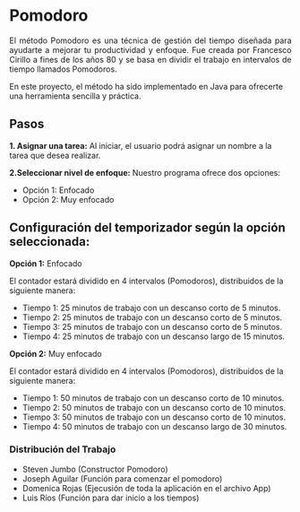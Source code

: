 # Pomodoro

<p align="justify">
El método Pomodoro es una técnica de gestión del tiempo diseñada para 
ayudarte a mejorar tu productividad y enfoque. Fue creada por Francesco Cirillo a fines de los años 80 y se basa en dividir el trabajo en intervalos de tiempo llamados Pomodoros.
</p>
En este proyecto, el método ha sido implementado en Java para ofrecerte una herramienta sencilla y práctica.

## Pasos

**1. Asignar una tarea:** Al iniciar, el usuario podrá asignar un nombre a la tarea que desea realizar.

**2.Seleccionar nivel de enfoque:** Nuestro programa ofrece dos opciones:

- Opción 1: Enfocado
- Opción 2: Muy enfocado

## Configuración del temporizador según la opción seleccionada:

**Opción 1:** Enfocado

El contador estará dividido en 4 intervalos (Pomodoros), distribuidos de la siguiente manera:

</p>

- Tiempo 1: 25 minutos de trabajo con un descanso corto de 5 minutos.
- Tiempo 2: 25 minutos de trabajo con un descanso corto de 5 minutos.
- Tiempo 3: 25 minutos de trabajo con un descanso corto de 5 minutos.
- Tiempo 4: 25 minutos de trabajo con un descanso largo de 15 minutos.

**Opción 2:** Muy enfocado

</p>
El contador estará dividido en 4 intervalos (Pomodoros), distribuidos de la siguiente manera:
</p>

- Tiempo 1: 50 minutos de trabajo con un descanso corto de 10 minutos.
- Tiempo 2: 50 minutos de trabajo con un descanso corto de 10 minutos.
- Tiempo 3: 50 minutos de trabajo con un descanso corto de 10 minutos.
- Tiempo 4: 50 minutos de trabajo con un descanso largo de 30 minutos.

### Distribución del Trabajo

- Steven Jumbo (Constructor Pomodoro)
- Joseph Aguilar (Función para comenzar el pomodoro)
- Domenica Rojas (Ejecusión de toda la aplicación en el archivo App)
- Luis Ríos (Función para dar inicio a los tiempos)
